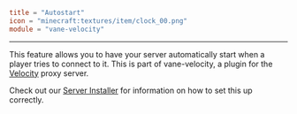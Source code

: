 ```toml
title = "Autostart"
icon = "minecraft:textures/item/clock_00.png"
module = "vane-velocity"
```
---
This feature allows you to have your server automatically start when a player tries to connect to it.
This is part of vane-velocity, a plugin for the [Velocity](https://papermc.io/software/velocity) proxy server.

Check out our [Server Installer](https://oddlama.github.io/minecraft-server) for information on how to set this up correctly.
